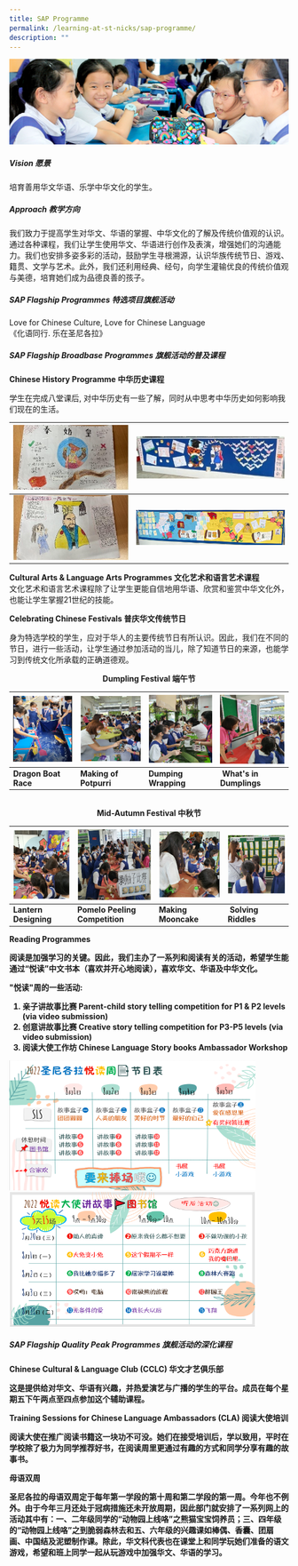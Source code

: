 ```yaml
---
title: SAP Programme
permalink: /learning-at-st-nicks/sap-programme/
description: ""
---
```

![](/images/01%20Banner%20Photos/learning-at-stnicks.jpg)

##### **Vision 愿景**

培育善用华文华语、乐学中华文化的学生。

##### **Approach 教学方向** 

我们致力于提高学生对华文、华语的掌握、中华文化的了解及传统价值观的认识。通过各种课程，我们让学生使用华文、华语进行创作及表演，增强她们的沟通能力。我们也安排多姿多彩的活动，鼓励学生寻根溯源，认识华族传统节日、游戏、籍贯、文学与艺术。此外，我们还利用经典、经句，向学生灌输优良的传统价值观与美德，培育她们成为品德良善的孩子。

##### **SAP Flagship Programmes 特选项目旗舰活动**  
Love for Chinese Culture, Love for Chinese Language   
《化语同行. 乐在圣尼各拉》

##### **SAP Flagship Broadbase Programmes 旗舰活动的普及课程**

**Chinese History Programme 中华历史课程**

学生在完成八堂课后, 对中华历史有一些了解，同时从中思考中华历史如何影响我们现在的生活。  

| ![](/images/02%20Learning%20@%20St%20Nicks/07%20SAP%20Programme/Picture%201.jpg) |![](/images/02%20Learning%20@%20St%20Nicks/07%20SAP%20Programme/Picture%203.jpg) |
| --- | --- |
| ![](/images/02%20Learning%20@%20St%20Nicks/07%20SAP%20Programme/Picture%202.jpg) | ![](/images/02%20Learning%20@%20St%20Nicks/07%20SAP%20Programme/Picture%204.png) |

**Cultural Arts & Language Arts Programmes 文化艺术和语言艺术课程**<br>
文化艺术和语言艺术课程除了让学生更能自信地用华语、欣赏和鉴赏中华文化外，也能让学生掌握21世纪的技能。

**Celebrating Chinese Festivals 普庆华文传统节日**

身为特选学校的学生，应对于华人的主要传统节日有所认识。因此，我们在不同的节日，进行一些活动，让学生通过参加活动的当儿，除了知道节日的来源，也能学习到传统文化所承载的正确道德观。

<div style="text-align:center"><a><b>Dumpling Festival 端午节</a></div>

| ![](/images/02%20Learning%20@%20St%20Nicks/07%20SAP%20Programme/Picture%205.png) | ![](/images/02%20Learning%20@%20St%20Nicks/07%20SAP%20Programme/Picture%206.png) | ![](/images/02%20Learning%20@%20St%20Nicks/07%20SAP%20Programme/Picture%207.png) | ![](/images/02%20Learning%20@%20St%20Nicks/07%20SAP%20Programme/Picture%208.png) |  
| --- | --- | --- | --- |
| Dragon Boat Race | Making of Potpurri | Dumping Wrapping |  What's in Dumplings |
<br>
<div style="text-align:center"><a><b>Mid-Autumn Festival 中秋节</a></div>
	
| ![](/images/02%20Learning%20@%20St%20Nicks/07%20SAP%20Programme/Picture%209.png) | ![](/images/02%20Learning%20@%20St%20Nicks/07%20SAP%20Programme/Picture%2010.png) | ![](/images/02%20Learning%20@%20St%20Nicks/07%20SAP%20Programme/Picture%2011.png) | ![](/images/02%20Learning%20@%20St%20Nicks/07%20SAP%20Programme/Picture%2012.png) |
| --- | --- | --- | --- |
| Lantern Designing | Pomelo Peeling Competition | Making Mooncake |  Solving Riddles |

**Reading Programmes**

阅读是加强学习的关键。因此，我们主办了一系列和阅读有关的活动，希望学生能通过“悦读”中文书本（喜欢并开心地阅读），喜欢华文、华语及中华文化。

"悦读"周的一些活动:

1.  亲子讲故事比赛 Parent-child story telling competition for P1 & P2 levels (via video submission)
2.  创意讲故事比赛 Creative story telling competition for P3-P5 levels (via video submission)
3.  阅读大使工作坊 Chinese Language Story books Ambassador Workshop

![](/images/02%20Learning%20@%20St%20Nicks/07%20SAP%20Programme/Picture%2013.png)<br>![](/images/02%20Learning%20@%20St%20Nicks/07%20SAP%20Programme/Picture%2014.png)

##### **SAP Flagship Quality Peak Programmes 旗舰活动的深化课程**

**Chinese Cultural & Language Club (CCLC) 华文才艺俱乐部**

这是提供给对华文、华语有兴趣，并热爱演艺与广播的学生的平台。成员在每个星期五下午两点至四点参加这个辅助课程。

**Training Sessions for Chinese Language Ambassadors (CLA) 阅读大使培训**

阅读大使在推广阅读书籍这一块功不可没。她们在接受培训后，学以致用，平时在学校除了极力为同学推荐好书，在阅读周里更通过有趣的方式和同学分享有趣的故事书。

**母语双周**

圣尼各拉的母语双周定于每年第一学段的第十周和第二学段的第一周。今年也不例外。由于今年三月还处于冠病措施还未开放周期，因此部门就安排了一系列网上的活动其中有：一、二年级同学的“动物园上线咯”之熊猫宝宝饲养员；三、四年级的“动物园上线咯”之到脆弱森林去和五、六年级的兴趣课如棒偶、香囊、团扇画、中国结及泥塑制作课。除此，华文科代表也在课堂上和同学玩她们准备的语文游戏，希望和班上同学一起从玩游戏中加强华文、华语的学习。